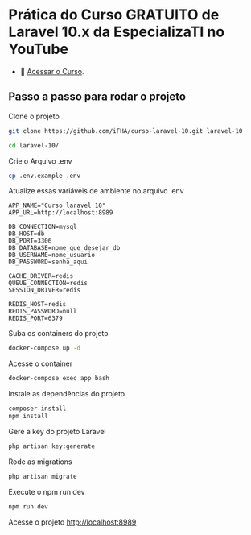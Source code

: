 # Prática do Curso GRATUITO de Laravel 10.x da EspecializaTI no YouTube

- :movie_camera: [Acessar o Curso](https://www.youtube.com/playlist?list=PLVSNL1PHDWvQ1N6fqhQ5HQzFtN-xrkjNU).

## Passo a passo para rodar o projeto

Clone o projeto
```sh
git clone https://github.com/iFHA/curso-laravel-10.git laravel-10
```
```sh
cd laravel-10/
```


Crie o Arquivo .env
```sh
cp .env.example .env
```


Atualize essas variáveis de ambiente no arquivo .env
```dosini
APP_NAME="Curso laravel 10"
APP_URL=http://localhost:8989

DB_CONNECTION=mysql
DB_HOST=db
DB_PORT=3306
DB_DATABASE=nome_que_desejar_db
DB_USERNAME=nome_usuario
DB_PASSWORD=senha_aqui

CACHE_DRIVER=redis
QUEUE_CONNECTION=redis
SESSION_DRIVER=redis

REDIS_HOST=redis
REDIS_PASSWORD=null
REDIS_PORT=6379
```


Suba os containers do projeto
```sh
docker-compose up -d
```


Acesse o container
```sh
docker-compose exec app bash
```


Instale as dependências do projeto
```sh
composer install
npm install
```


Gere a key do projeto Laravel
```sh
php artisan key:generate
``````

Rode as migrations
```sh
php artisan migrate
```

Execute o npm run dev
```sh
npm run dev
```

Acesse o projeto
[http://localhost:8989](http://localhost:8989)
